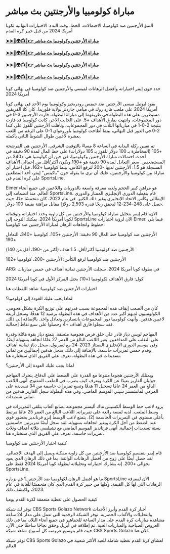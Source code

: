 #  مباراة كولومبيا والأرجنتين بث مباشر

التنبؤ الأرجنتين ضد كولومبيا، الاحتمالات، الخط، وقت البدء: الاختيارات النهائية لكوبا أمريكا 2024 من قبل خبير كرة القدم

**[➤➤🔴🌍📺📱👉 مباراة الأرجنتين وكولومبيا بث مباشر](https://cutt.ly/qehE25B4)**

**[➤➤🔴🌍📺📱👉 مباراة الأرجنتين وكولومبيا بث مباشر](https://cutt.ly/qehE25B4)**

**[➤➤🔴🌍📺📱👉 مباراة الأرجنتين وكولومبيا بث مباشر](https://cutt.ly/qehE25B4)**

**[➤➤🔴🌍📺📱👉 مباراة الأرجنتين وكولومبيا بث مباشر](https://cutt.ly/qehE25B4)**

حدد جون إيمر اختياراته وأفضل الرهانات لميسي والأرجنتين ضد كولومبيا في نهائي كوبا أمريكا 2024

يقود ليونيل ميسي الأرجنتين ضد جيمس رودريجيز وكولومبيا يوم الأحد في نهائي كوبا أمريكا 2024 على ملعب هارد روك في ميامي جاردنز بولاية فلوريدا. كان كلا الفريقين مسيطرين على هذه البطولة في طريقهما إلى مباراة البطولة. فازت الأرجنتين 3-0 في دور المجموعات، وانتهت بفارق الأهداف +5. على الجانب الآخر، كانت كولومبيا قد فازت بنتيجة 2-0-1 في مبارياتها الثلاث في دور المجموعات. وتأهلت الأرجنتين للفوز على كندا 2-0 في الدور قبل النهائي، بينما أطاحت كولومبيا بأوروغواي 1-0 على الرغم من اللعب بعشرة لاعبين طوال الشوط الثاني بأكمله.


تم تعيين ركلة البداية في الساعة 8 مساءً بالتوقيت الشرقي. الأرجنتين هي المرشحة +105 (المخاطرة بـ 100 دولار للفوز بـ 105 دولارات) على خط المال لمدة 90 دقيقة في أحدث احتمالات مباراة الأرجنتين وكولومبيا، في حين أن كولومبيا هي +340 من المستضعفين. سعر التعادل لمدة 90 دقيقة هو +190 ويكون أكثر/أقل من إجمالي الأهداف المسجلة هو 1.5. الأرجنتين لديها -200 لترفع الكأس، بينما كولومبيا +162. قبل اختيار أي مباراة بين كولومبيا والأرجنتين، عليك أن ترى ما يقوله جون "باكيتس" إيمر، أحد المطلعين على كرة القدم في SportsLine.

Eimer هو مراهن كبير الحجم ولديه معرفة واسعة بالدوريات واللاعبين في جميع أنحاء العالم. منذ انضمامه إلى SportsLine، قام بتغطية الدوري الإنجليزي الممتاز والدوري الإيطالي وكأس الاتحاد الإنجليزي وغير ذلك الكثير. في عام 2023، كان متحمسًا جدًا، حيث حصل على 248-234-12 ليحقق ربحًا قدره 2,593 دولارًا مقابل مراهنة بقيمة 100 دولار.

الآن، قام إيمر بتحليل مباراة كولومبيا والأرجنتين من كل زاوية وحدد اختياراته وتوقعاته لكوبا أمريكا 2024. يمكنك التوجه إلى SportsLine الآن لرؤية اختيارات Eimer. فيما يلي خطوط واتجاهات الرهان لمباراة الأرجنتين ضد كولومبيا:

الأرجنتين ضد كولومبيا خط المال 90 دقيقة: الأرجنتين +105، كولومبيا +340، التعادل +190

الأرجنتين ضد كولومبيا أكثر/أقل: 1.5 هدف (أكثر من -190، أقل من 140)

الأرجنتين ضد كولومبيا لرفع الكأس: الأرجنتين -200، كولومبيا +162

ARG: في بطولة كوبا أمريكا 2024، سجلت الأرجنتين ثمانية أهداف في خمس مباريات

كول: فارق الأهداف لكولومبيا (+10) يحتل المركز الأول في كوبا أمريكا 2024

اختيارات الأرجنتين ضد كولومبيا: شاهد اللقطات هنا

لماذا يجب عليك العودة إلى كولومبيا؟

كان من الصعب إيقاف هذه المجموعة بسبب قدرتهم على توزيع الكرة بشكل هجومي. الكولومبيون لديهم أكبر عدد من الأهداف في هذه البطولة برصيد 12 هدفًا، وسجل أربعة لاعبين هدفين. وأنهت كولومبيا دور المجموعات بانتصارين وتعادل واحد. بالإضافة إلى ذلك، فقد سجلوا فارق أهداف +4 وحصلوا على سبع نقاط إجمالية.

المهاجم لويس دياز قادر على خلق فرص هجومية متسقة. يتمتع دياز بقوة هائلة وقدرة على التغلب على المدافعين. يغير اللاعب البالغ من العمر 27 عامًا اتجاهه بسهولة أيضًا. وفي موسم الدوري الإنجليزي الممتاز 2023-24 مع ليفربول، سجل دياز ثمانية أهداف وقدم خمس تمريرات حاسمة. بالإضافة إلى ذلك، سجل هدفين إجماليين من ثماني تسديدات في هذه البطولة. تعرف على الفريق الذي ستختاره هنا.

لماذا يجب عليك العودة إلى الأرجنتين؟

ويمتلك الأرجنتين هجوما متنوعا مع القدرة على الضغط على الدفاع. يتحرك المهاجم جوليان ألفاريز بعيدًا عن الكرة ويعرف كيف يضرب في الملعب المفتوح. أنهى اللاعب البالغ من العمر 24 عامًا تسجيل 11 هدفًا وتسع تمريرات حاسمة من 34 تسديدة على المرمى لمانشستر سيتي الموسم الماضي. وفي هذه البطولة سجل ألفاريز هدفين من ثماني تسديدات.

يزود لاعب خط الوسط ألكسيس ماك أليستر مجموعته بصانع ألعاب يتلقى التمريرات في وسط الملعب. لديه لمسة رائعة على تمريراته. اللاعب البالغ من العمر 25 عامًا مرتبط بأعلى مستوى في التمريرات الحاسمة (2). يتمتع لاعب الوسط إنزو فرنانديز بحضور قوي عند الضغط من أجل الكرة ويغير اتجاهاته بسهولة. لقد سجل أيضًا تمريرتين حاسمتين بستة تسديدات إجمالية. أنهى فرنانديز الموسم الماضي مع تشيلسي بثلاثة أهداف وثلاث تمريرات حاسمة. تعرف على الفريق الذي ستختاره هنا.

كيفية اختيار الأرجنتين ضد كولومبيا


قام إيمر بتقسيم كولومبيا ضد الأرجنتين من كل زاوية ممكنة ويميل إلى الهدف الإجمالي. لقد حصل أيضًا على زوج من أفضل الرهانات الواثقة، بما في ذلك الرهان الذي يعود بحوالي +200. إنه يشارك اختياراته وتحليلاته لبطولة كوبا أمريكا 2024 فقط على SportsLine.

ما هو أفضل الرهان لكولومبيا ضد الأرجنتين؟ قم بزيارة SportsLine الآن لمعرفة الرهانات التي لها كل القيمة، وكلها من خبير كرة القدم الذي كان متحمسًا للغاية في عام 2023، واكتشف ذلك.

كيفية الحصول على تغطية متعمقة لكرة القدم يوميا

توفر لك شبكة CBS Sports Golazo Network أخبار كرة القدم وأبرز الأحداث والتحليلات والألعاب الحصرية. توفر الشبكة الرقمية التي تعمل على مدار 24 ساعة مشاهدة مباريات كرة القدم على مدار الساعة للجماهير في جميع أنحاء البلاد، بما في ذلك العروض الصباحية والمباريات الحية. تم إطلاقه في أبريل وحقق نجاحًا ساحقًا حتى الآن، حيث قام بتوسيع عروضه كل أسبوع. شاهد شبكة CBS Sports Golazo الآن هنا.

توفر شبكة CBS Sports Golazo لعشاق كرة القدم تغطية شاملة للعبة الأكثر شعبية في العالم
